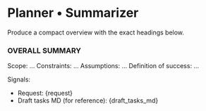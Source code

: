 # Planner • Summarizer

Produce a compact overview with the exact headings below.

### OVERALL SUMMARY
Scope: …
Constraints: …
Assumptions: …
Definition of success: …

Signals:
- Request: {request}
- Draft tasks MD (for reference):
{draft_tasks_md}
